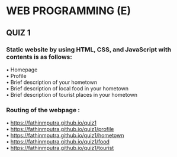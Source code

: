 # WEB PROGRAMMING (E)
## QUIZ 1

### Static website by using HTML, CSS, and JavaScript with contents is as follows:
• Homepage
<br>
• Profile
<br>
• Brief description of your hometown
<br>
• Brief description of local food in your hometown
<br>
• Brief description of tourist places in your hometown
<br>

### Routing of the webpage :
• https://fathinmputra.github.io/quiz1
<br>
• https://fathinmputra.github.io/quiz1/profile
<br>
• https://fathinmputra.github.io/quiz1/hometown
<br>
• https://fathinmputra.github.io/quiz1/food
<br>
• https://fathinmputra.github.io/quiz1/tourist
